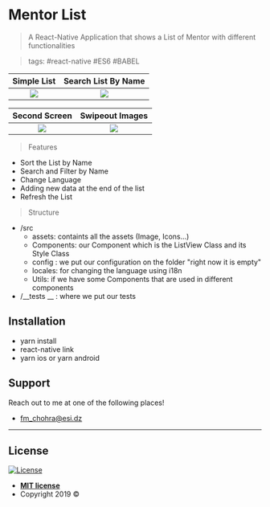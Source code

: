 # Mentor List

> A React-Native Application that shows a List of Mentor with different functionalities


> tags: #react-native #ES6 #BABEL
>
Simple List          |  Search List By Name
:-------------------------:|:-------------------------:
![](src/assets/ScreenShots/1.png)  | ![](src/assets/ScreenShots/2.png)

Second Screen         |  Swipeout Images
:-------------------------:|:-------------------------:
 ![](src/assets/ScreenShots/3.png)  |![](src/assets/ScreenShots/4.png)






> Features

- Sort the List by Name
- Search and Filter by Name 
- Change Language 
- Adding new data at the end of the list
- Refresh the List

> Structure 

- /src
    - assets:  containts all the assets (Image, Icons...)
    - Components: our Component which is the ListView Class and its Style Class
    - config : we put our configuration on the folder "right now it is empty"
    - locales: for changing the language using i18n
    - Utils: if we have some Components that are used in different components
- /__tests __ : where we put our tests
    


## Installation

- yarn install
- react-native link
- yarn ios or yarn android


## Support

Reach out to me at one of the following places!

-  fm_chohra@esi.dz

---


## License

[![License](http://img.shields.io/:license-mit-blue.svg?style=flat-square)](http://badges.mit-license.org)

- **[MIT license](http://opensource.org/licenses/mit-license.php)**
- Copyright 2019 © 
